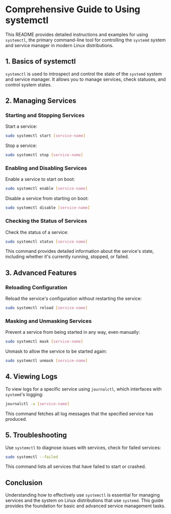 # Comprehensive Guide to Using systemctl

This README provides detailed instructions and examples for using `systemctl`, the primary command-line tool for controlling the `systemd` system and service manager in modern Linux distributions.

## 1. Basics of systemctl

`systemctl` is used to introspect and control the state of the `systemd` system and service manager. It allows you to manage services, check statuses, and control system states.

## 2. Managing Services

### Starting and Stopping Services

Start a service:

```bash
sudo systemctl start [service-name]
```

Stop a service:

```bash
sudo systemctl stop [service-name]
```

### Enabling and Disabling Services

Enable a service to start on boot:

```bash
sudo systemctl enable [service-name]
```

Disable a service from starting on boot:

```bash
sudo systemctl disable [service-name]
```

### Checking the Status of Services

Check the status of a service:

```bash
sudo systemctl status [service-name]
```

This command provides detailed information about the service's state, including whether it's currently running, stopped, or failed.

## 3. Advanced Features

### Reloading Configuration

Reload the service's configuration without restarting the service:

```bash
sudo systemctl reload [service-name]
```

### Masking and Unmasking Services

Prevent a service from being started in any way, even manually:

```bash
sudo systemctl mask [service-name]
```

Unmask to allow the service to be started again:

```bash
sudo systemctl unmask [service-name]
```

## 4. Viewing Logs

To view logs for a specific service using `journalctl`, which interfaces with `systemd`'s logging:

```bash
journalctl -u [service-name]
```

This command fetches all log messages that the specified service has produced.

## 5. Troubleshooting

Use `systemctl` to diagnose issues with services, check for failed services:

```bash
sudo systemctl --failed
```

This command lists all services that have failed to start or crashed.

## Conclusion

Understanding how to effectively use `systemctl` is essential for managing services and the system on Linux distributions that use `systemd`. This guide provides the foundation for basic and advanced service management tasks.
